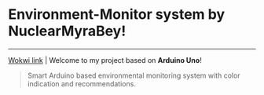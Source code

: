 # Environment-Monitor system by NuclearMyraBey!
--------
[Wokwi link](https://wokwi.com/projects/440837431738006529) | Welcome to my project based on **Arduino Uno**!

> Smart Arduino based environmental monitoring system with color indication and recommendations.
